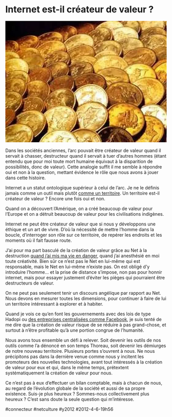 # Internet est-il créateur de valeur ? 

![](_i/4206660045_dc4025912c1.webp)

Dans les sociétés anciennes, l’arc pouvait être créateur de valeur quand il servait à chasser, destructeur quand il servait à tuer d’autres hommes (étant entendu que pour moi toute mort humaine équivaut à la disparition de possibilités, donc de valeur). Cette analogie suffit il me semble à répondre oui et non à la question, mettant évidence le rôle que nous avons à jouer dans cette histoire.

Internet a un statut ontologique supérieur à celui de l’arc. Je ne le définis jamais comme un outil mais plutôt [comme un territoire](#territoire). Un territoire est-il créateur de valeur ? Encore une fois oui et non.

Quand on a découvert l’Amérique, on a créé beaucoup de valeur pour l’Europe et on a détruit beaucoup de valeur pour les civilisations indigènes.

Internet ne peut être créateur de valeur que si nous y développons une éthique et un art de vivre. D’où la nécessité de mettre l’homme dans la boucle, d’interroger son rôle sur ce territoire, de repérer les endroits et les moments où il fait fausse route.

J’ai pour ma part basculé de la création de valeur grâce au Net à la destruction [quand j’ai mis ma vie en danger](../../page/jai-debranche), quand j’ai anesthésié en moi toute créativité. Bien sûr ce n’est pas le Net en lui-même qui est responsable, mais le Net en lui-même n’existe pas. On est obligé d’y introduire l’homme… et la prise de distance s’impose, non pas pour honnir internet, mais pour essayer justement d’éviter les pièges qui pourraient être destructeurs de valeur.

On ne peut pas seulement tenir un discours angélique par rapport au Net. Nous devons en mesurer toutes les dimensions, pour continuer à faire de lui un territoire intéressant à explorer et à habiter.

Quand je vois ce qu’en font les gouvernements avec des lois de type Hadopi ou [des entreprises centralisées comme Facebook](../3/nationalisons-google-et-facebook.md), je suis tenté de me dire que la création de valeur risque de se réduire à pas grand-chose, et surtout à n’être profitable qu’à une portion congrue de l’humanité.

Nous avons tous ensemble un défi à relever. Soit devenir les outils de nos outils comme l’a dénoncé en son temps Thoreau, soit devenir les démiurges de notre nouveau territoire. Plusieurs portes s’ouvrent à nous. Ne nous précipitons pas dans la dernière venue comme nous y incitent les promoteurs des nouvelles technologies, avant tout intéressés à la création de valeur pour eux et qui, dans le même temps, prétextent systématiquement la création de valeur pour nous.

Ce n’est pas à eux d’effectuer un bilan comptable, mais à chacun de nous, au regard de l’évolution globale de la société et aussi de sa propre existence. Suis-je plus heureux ? Sommes-nous collectivement plus heureux ? C’est sans doute la seule question qui m’intéresse.

#connecteur #netculture #y2012 #2012-4-6-19h56
